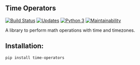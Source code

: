 Time Operators
---
[![Build Status](https://travis-ci.com/williamcaesar/Time-Operators.svg?branch=master)](https://travis-ci.com/williamcaesar/Time-Operators)
[![Updates](https://pyup.io/repos/github/williamcaesar/Time-Operators/shield.svg)](https://pyup.io/repos/github/williamcaesar/Time-Operators/)
[![Python 3](https://pyup.io/repos/github/williamcaesar/Time-Operators/python-3-shield.svg)](https://pyup.io/repos/github/williamcaesar/Time-Operators/)
[![Maintainability](https://api.codeclimate.com/v1/badges/c5236e97087275cc4453/maintainability)](https://codeclimate.com/github/williamcaesar/Time-Operators/maintainability)

A library to perform math operations with time and timezones.

## Installation:

```shell
pip install time-operators
```
